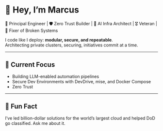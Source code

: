 # 👋 Hey, I’m Marcus

🚀 Principal Engineer | 🛡️ Zero Trust Builder | 🧠 AI Infra Architect | 🎖️ Veteran | 🧩 Fixer of Broken Systems

I code like I deploy: **modular, secure, and repeatable**.  
Architecting private clusters, securing, initiatives commit at a time.

---

## 🔧 Current Focus
- Building LLM-enabled automation pipelines
- Secure Dev Environments with DevDrive, mise, and Docker Compose
- Zero Trust

---

## 🧠 Fun Fact
I’ve led billion-dollar solutions for the world’s largest cloud and helped DoD go classified. Ask me about it.
